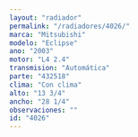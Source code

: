 ```yaml
---
layout: "radiador"
permalink: "/radiadores/4026/"
marca: "Mitsubishi"
modelo: "Eclipse"
ano: "2003"
motor: "L4 2.4"
transmision: "Automática"
parte: "432518"
clima: "Con clima"
alto: "13 3/4"
ancho: "28 1/4"
observaciones: ""
id: "4026"
---
```


